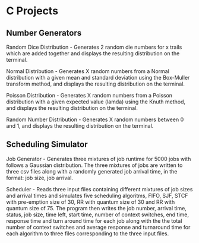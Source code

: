 # C Projects
## Number Generators
Random Dice Distribution - Generates 2 random die numbers for x trails which are added together and displays the resulting distribution on the terminal.
 
Normal Distribution - Generates X random numbers from a Normal distribution with a given mean and standard deviation using the Box-Muller transform method, and displays the resulting distribution on the terminal.

Poisson Distribution - Generates X random numbers from a Poisson distribution with a given  expected value (lamda) using the Knuth method, and displays the resulting distribution on the terminal.

Random Number Distribution - Generates X random numbers between 0 and 1, and displays the resulting distribution on the terminal.

## Scheduling Simulator
Job Generator - Generates three mixtures of job runtime for 5000 jobs with follows a Gaussian distribution. 
The three mixtures of jobs are written to three csv files along with a randomly generated job arrival time, in the format: job size, job arrival.

Scheduler - Reads three input files containing different mixtures of job sizes and arrival times and simulates five scheduling
algoritms, FIFO, SJF, STCF with pre-emption size of 30, RR with quantum size of 30 and RR with quantum size of 75.
The program then writes the job number, arrival time, status, job size, time left, start time, number of context
switches, end time, response time and turn around time for each job along with the the total number of context 
switches and average response and turnaround time for each algorithm to three files corresponding to the three
input files. 
